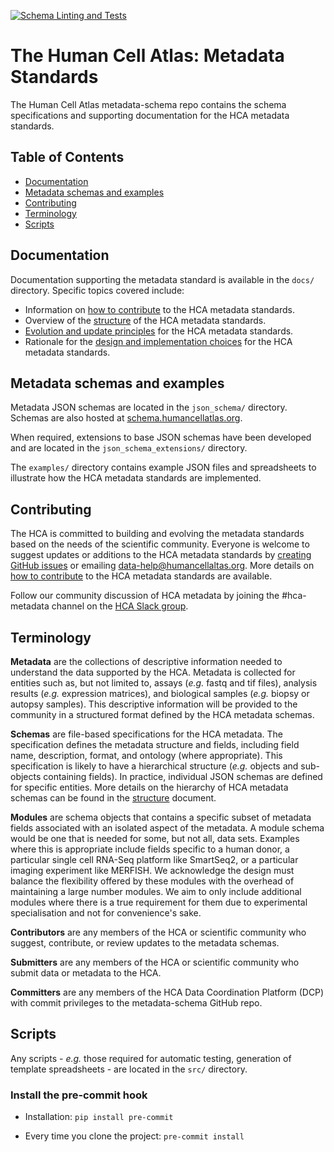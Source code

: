 [![Schema Linting and Tests](https://github.com/HumanCellAtlas/metadata-schema/actions/workflows/schema-tests.yml/badge.svg)](https://github.com/HumanCellAtlas/metadata-schema/actions/workflows/schema-tests.yml)

# The Human Cell Atlas: Metadata Standards

The Human Cell Atlas metadata-schema repo contains the schema specifications and supporting documentation for the HCA metadata standards.

## Table of Contents
- [Documentation](#documentation)
- [Metadata schemas and examples](#metadata-schemas-and-examples)
- [Contributing](#contributing)
- [Terminology](#terminology)
- [Scripts](#scripts)

## Documentation

Documentation supporting the metadata standard is available in the `docs/` directory. Specific topics covered include:

- Information on [how to contribute](docs/contributing.md) to the HCA metadata standards.
- Overview of the [structure](docs/structure.md) of the HCA metadata standards.
- [Evolution and update principles](docs/evolution.md) for the HCA metadata standards.
- Rationale for the [design and implementation choices](docs/rationale.md) for the HCA metadata standards.

## Metadata schemas and examples

Metadata JSON schemas are located in the `json_schema/` directory. Schemas are also hosted at [schema.humancellatlas.org](https://schema.humancellatlas.org/a).

When required, extensions to base JSON schemas have been developed and are located in the `json_schema_extensions/` directory.

The `examples/` directory contains example JSON files and spreadsheets to illustrate how the HCA metadata standards are implemented.

## Contributing

The HCA is committed to building and evolving the metadata standards based on the needs of the scientific community. Everyone is welcome to suggest updates or additions to the HCA metadata standards by [creating GitHub issues](https://github.com/HumanCellAtlas/metadata-schema/issues/new) or emailing [data-help@humancellaltas.org](data-help@humancellaltas.org). More details on [how to contribute](docs/contributing.md) to the HCA metadata standards are available. 

Follow our community discussion of HCA metadata by joining the #hca-metadata channel on the [HCA Slack group](http://join-slack.humancellatlas.org/).

## Terminology

**Metadata** are the collections of descriptive information needed to understand the data supported by the HCA. Metadata is collected for entities such as, but not limited to, assays (*e.g.* fastq and tif files), analysis results (*e.g.* expression matrices), and biological samples (*e.g.* biopsy or autopsy samples). This descriptive information will be provided to the community in a structured format defined by the HCA metadata schemas.

**Schemas** are file-based specifications for the HCA metadata. The specification defines the metadata structure and fields, including field name, description, format, and ontology (where appropriate). This specification is likely to have a hierarchical structure (*e.g.* objects and sub-objects containing fields). In practice, individual JSON schemas are defined for specific entities. More details on the hierarchy of HCA metadata schemas can be found in the [structure](docs/structure.md) document. 

**Modules** are schema objects that contains a specific subset of metadata fields associated with an isolated aspect of the metadata. A module schema would be one that is needed for some, but not all, data sets. Examples where this is appropriate include fields specific to a human donor, a particular single cell RNA-Seq platform like SmartSeq2, or a particular imaging experiment like MERFISH. We acknowledge the design must balance the flexibility offered by these modules with the overhead of maintaining a large number modules. We aim to only include additional modules where there is a true requirement for them due to experimental specialisation and not for convenience's sake.

**Contributors** are any members of the HCA or scientific community who suggest, contribute, or review updates to the metadata schemas.

**Submitters** are any members of the HCA or scientific community who submit data or metadata to the HCA.

**Committers** are any members of the HCA Data Coordination Platform (DCP) with commit privileges to the metadata-schema GitHub repo.

## Scripts

Any scripts - *e.g.* those required for automatic testing, generation of template spreadsheets - are located in the `src/` directory.

### Install the pre-commit hook

- Installation: `pip install pre-commit`

- Every time you clone the project: `pre-commit install`